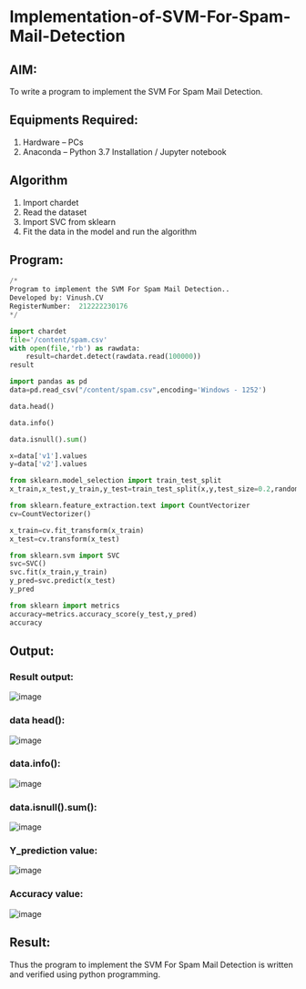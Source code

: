 # Implementation-of-SVM-For-Spam-Mail-Detection

## AIM:
To write a program to implement the SVM For Spam Mail Detection.

## Equipments Required:
1. Hardware – PCs
2. Anaconda – Python 3.7 Installation / Jupyter notebook

## Algorithm
1. Import chardet
2. Read the dataset
3. Import SVC from sklearn
4. Fit the data in the model and run the algorithm

## Program:
```python
/*
Program to implement the SVM For Spam Mail Detection..
Developed by: Vinush.CV
RegisterNumber:  212222230176
*/

import chardet
file='/content/spam.csv'
with open(file,'rb') as rawdata:
    result=chardet.detect(rawdata.read(100000))
result

import pandas as pd
data=pd.read_csv("/content/spam.csv",encoding='Windows - 1252')

data.head()

data.info()

data.isnull().sum()

x=data['v1'].values
y=data['v2'].values

from sklearn.model_selection import train_test_split
x_train,x_test,y_train,y_test=train_test_split(x,y,test_size=0.2,random_state=0)

from sklearn.feature_extraction.text import CountVectorizer
cv=CountVectorizer()

x_train=cv.fit_transform(x_train)
x_test=cv.transform(x_test)

from sklearn.svm import SVC
svc=SVC()
svc.fit(x_train,y_train)
y_pred=svc.predict(x_test)
y_pred

from sklearn import metrics
accuracy=metrics.accuracy_score(y_test,y_pred)
accuracy
```

## Output:
### Result output:
![image](https://github.com/ShanmathiShanmugam/Implementation-of-SVM-For-Spam-Mail-Detection/assets/121243595/21a2734d-7b70-4787-9326-25a49255b1c3)

### data head():
![image](https://github.com/ShanmathiShanmugam/Implementation-of-SVM-For-Spam-Mail-Detection/assets/121243595/bbc6f73e-9ff7-45d9-8171-ea9e542a3653)

### data.info():
![image](https://github.com/ShanmathiShanmugam/Implementation-of-SVM-For-Spam-Mail-Detection/assets/121243595/985a8fb9-fcbd-4ad5-8ca9-d0f53d3ea7ac)

### data.isnull().sum():
![image](https://github.com/ShanmathiShanmugam/Implementation-of-SVM-For-Spam-Mail-Detection/assets/121243595/4e2d42d9-3051-4b27-ab62-70dd1cd9398c)

### Y_prediction value:
![image](https://github.com/ShanmathiShanmugam/Implementation-of-SVM-For-Spam-Mail-Detection/assets/121243595/1f9f5616-5aff-4a15-b3e4-99034741b9ae)

### Accuracy value:
![image](https://github.com/ShanmathiShanmugam/Implementation-of-SVM-For-Spam-Mail-Detection/assets/121243595/cf44edad-1fbb-464a-8b3e-b54a59d4ec66)

## Result:
Thus the program to implement the SVM For Spam Mail Detection is written and verified using python programming.
